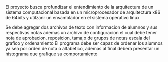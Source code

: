 El proyecto busca profundizar el entendimiento de la arquitectura de un sistema computacional basada en un 
microprocesador de arquitectura  x86 de 64bits y utilzanr un ensamblador en el sistema operativo linux

Se debe agregar dos archivos de texto con informacion de alumnos y sus respectivas notas
ademas un archivo de configuracion el cual debe tener nota de aprobacion, reposicion, tama;o de grupos de notas
escala del grafico y ordenamiento
El programa debe ser capaz de ordenar los alumnos ya sea por orden de nota o alfabetico, ademas al final
debera presentar un histograma que grafique su comportamiento
